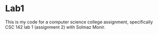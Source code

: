 # Lab1
This is my code for a computer science college assignment, specifically CSC 142 lab 1 (assignment 2) with Solmaz Monir. 
